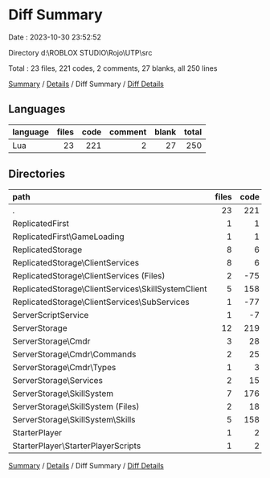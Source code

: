 # Diff Summary

Date : 2023-10-30 23:52:52

Directory d:\\ROBLOX STUDIO\\Rojo\\UTP\\src

Total : 23 files,  221 codes, 2 comments, 27 blanks, all 250 lines

[Summary](results.md) / [Details](details.md) / Diff Summary / [Diff Details](diff-details.md)

## Languages
| language | files | code | comment | blank | total |
| :--- | ---: | ---: | ---: | ---: | ---: |
| Lua | 23 | 221 | 2 | 27 | 250 |

## Directories
| path | files | code | comment | blank | total |
| :--- | ---: | ---: | ---: | ---: | ---: |
| . | 23 | 221 | 2 | 27 | 250 |
| ReplicatedFirst | 1 | 1 | 1 | -9 | -7 |
| ReplicatedFirst\\GameLoading | 1 | 1 | 1 | -9 | -7 |
| ReplicatedStorage | 8 | 6 | -2 | -27 | -23 |
| ReplicatedStorage\\ClientServices | 8 | 6 | -2 | -27 | -23 |
| ReplicatedStorage\\ClientServices (Files) | 2 | -75 | -6 | -37 | -118 |
| ReplicatedStorage\\ClientServices\\SkillSystemClient | 5 | 158 | 4 | 53 | 215 |
| ReplicatedStorage\\ClientServices\\SubServices | 1 | -77 | 0 | -43 | -120 |
| ServerScriptService | 1 | -7 | -6 | -36 | -49 |
| ServerStorage | 12 | 219 | 9 | 96 | 324 |
| ServerStorage\\Cmdr | 3 | 28 | 0 | 2 | 30 |
| ServerStorage\\Cmdr\\Commands | 2 | 25 | 0 | 2 | 27 |
| ServerStorage\\Cmdr\\Types | 1 | 3 | 0 | 0 | 3 |
| ServerStorage\\Services | 2 | 15 | 2 | 7 | 24 |
| ServerStorage\\SkillSystem | 7 | 176 | 7 | 87 | 270 |
| ServerStorage\\SkillSystem (Files) | 2 | 18 | 0 | 7 | 25 |
| ServerStorage\\SkillSystem\\Skills | 5 | 158 | 7 | 80 | 245 |
| StarterPlayer | 1 | 2 | 0 | 3 | 5 |
| StarterPlayer\\StarterPlayerScripts | 1 | 2 | 0 | 3 | 5 |

[Summary](results.md) / [Details](details.md) / Diff Summary / [Diff Details](diff-details.md)